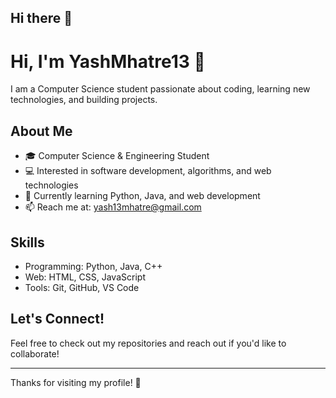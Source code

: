 ## Hi there 👋

<!--
**YashMhatre13/Yashmhatre13** is a ✨ _special_ ✨ repository because its `README.md` (this file) appears on your GitHub profile.

Here are some ideas to get you started:

- 🔭 I’m currently working on ...
- 🌱 I’m currently learning ...
- 👯 I’m looking to collaborate on ...
- 🤔 I’m looking for help with ...
- 💬 Ask me about ...
- 📫 How to reach me: ...
- 😄 Pronouns: ...
- ⚡ Fun fact: ...
-->
# Hi, I'm YashMhatre13 👋

I am a Computer Science student passionate about coding, learning new technologies, and building projects.

## About Me
- 🎓 Computer Science & Engineering Student
- 💻 Interested in software development, algorithms, and web technologies
- 🌱 Currently learning Python, Java, and web development
- 📫 Reach me at: yash13mhatre@gmail.com

## Skills
- Programming: Python, Java, C++
- Web: HTML, CSS, JavaScript
- Tools: Git, GitHub, VS Code

## Let's Connect!
Feel free to check out my repositories and reach out if you'd like to collaborate!

---

Thanks for visiting my profile! 🚀
